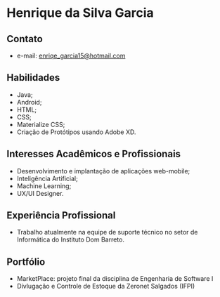 # Henrique da Silva Garcia

## Contato
- e-mail: enriqe_garcia15@hotmail.com

## Habilidades
- Java;
- Android;
- HTML;
- CSS;
- Materialize CSS;
- Criação de Protótipos usando Adobe XD.

## Interesses Acadêmicos e Profissionais
- Desenvolvimento e implantação de aplicações web-mobile;
- Inteligência Artificial;
- Machine Learning;
- UX/UI Designer.

## Experiência Profissional
- Trabalho atualmente na equipe de suporte técnico no setor de Informática do Instituto Dom Barreto.

## Portfólio
- MarketPlace: projeto final da disciplina de Engenharia de Software I
- Divlugação e Controle de Estoque da Zeronet Salgados (IFPI)
